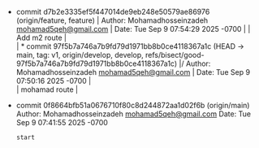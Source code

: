 * commit d7b2e3335ef5f447014de9eb248e50579ae86976 (origin/feature, feature)
| Author: Mohamadhosseinzadeh <mohamad5qeh@gmail.com>
| Date:   Tue Sep 9 07:54:29 2025 -0700
| 
|      Add m2 route
|   
| * commit 97f5b7a746a7b9fd79d1971bb8b0ce4118367a1c (HEAD -> main, tag: v1, origin/develop, develop, refs/bisect/good-97f5b7a746a7b9fd79d1971bb8b0ce4118367a1c)
|/  Author: Mohamadhosseinzadeh <mohamad5qeh@gmail.com>
|   Date:   Tue Sep 9 07:50:16 2025 -0700
|   
|       mohamad route
| 
* commit 0f8664bfb51a0676710f80c8d244872aa1d02f6b (origin/main)
  Author: Mohamadhosseinzadeh <mohamad5qeh@gmail.com>
  Date:   Tue Sep 9 07:41:55 2025 -0700
  
      start

